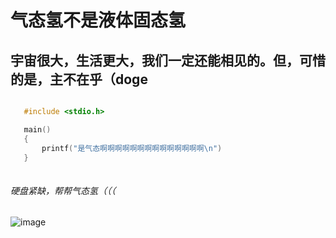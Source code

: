 # 气态氢不是液体固态氢

## 宇宙很大，生活更大，我们一定还能相见的。但，可惜的是，主不在乎（doge

 ```c

    #include <stdio.h>

    main()
    {
        printf("是气态啊啊啊啊啊啊啊啊啊啊啊啊啊啊\n")
    }
    
```

###### 硬盘紧缺，帮帮气态氢（（（

![image](https://user-images.githubusercontent.com/111329731/193461749-bb6af78a-2664-4811-b539-9041cbfae882.png)
